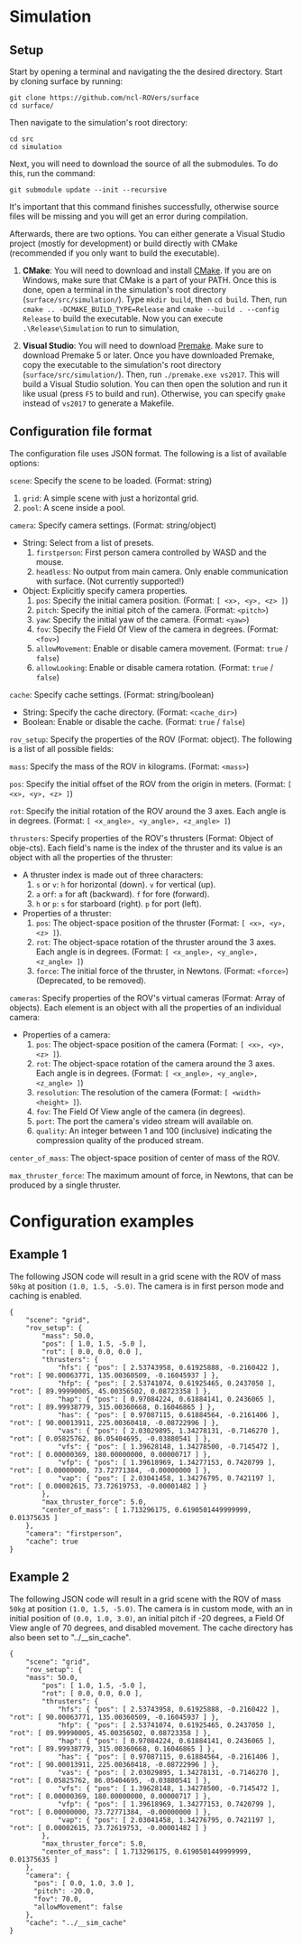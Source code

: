# Simulation

## Setup
Start by opening a terminal and navigating the the desired directory. Start by cloning surface by running:
```
git clone https://github.com/ncl-ROVers/surface
cd surface/
```

Then navigate to the simulation's root directory:
```
cd src
cd simulation
```

Next, you will need to download the source of all the submodules. To do this, run the command:
```
git submodule update --init --recursive
```
It's important that this command finishes successfully, otherwise source files will be missing and you will get an error during compilation.

Afterwards, there are two options. You can either generate a Visual Studio project (mostly for development) or build directly with CMake (recommended if you only want to build the executable).

1. **CMake**: You will need to download and install [CMake](https://cmake.org/). If you are on Windows, make sure that CMake is a part of your PATH. Once this is done, open a terminal in the simulation's root directory (`surface/src/simulation/`). Type `mkdir build`, then `cd build`. Then, run `cmake .. -DCMAKE_BUILD_TYPE=Release` and `cmake --build . --config Release` to build the executable. Now you can execute `.\Release\Simulation` to run to simulation,

2. **Visual Studio**: You will need to download [Premake](https://premake.github.io/). Make sure to download Premake 5 or later. Once you have downloaded Premake, copy the executable to the simulation's root directory (`surface/src/simulation/`). Then, run `./premake.exe vs2017`. This will build a Visual Studio solution. You can then open the solution and run it like usual (press `F5` to build and run). Otherwise, you can specify `gmake` instead of `vs2017` to generate a Makefile.

## Configuration file format
The configuration file uses JSON format. The following is a list of available options:

`scene`: Specify the scene to be loaded. (Format: string)
1. `grid`: A simple scene with just a horizontal grid.
2. `pool`: A scene inside a pool.

`camera`: Specify camera settings. (Format: string/object)
* String: Select from a list of presets.
	1. `firstperson`: First person camera controlled by WASD and the mouse.
	2. `headless`: No output from main camera. Only enable communication with surface. (Not currently supported!)
* Object: Explicitly specify camera properties.
	1. `pos`: Specify the initial camera position. (Format: `[ <x>, <y>, <z> ]`)
	2. `pitch`: Specify the initial pitch of the camera. (Format: `<pitch>`)
	3. `yaw`: Specify the initial yaw of the camera. (Format: `<yaw>`)
	4. `fov`: Specify the Field Of View of the camera in degrees. (Format: `<fov>`)
	5. `allowMovement`: Enable or disable camera movement. (Format: `true` / `false`)
	6. `allowLooking`: Enable or disable camera rotation. (Format: `true` / `false`)

`cache`: Specify cache settings. (Format: string/boolean)
* String: Specify the cache directory. (Format: `<cache_dir>`)
* Boolean: Enable or disable the cache. (Format: `true` / `false`)

`rov_setup`: Specify the properties of the ROV (Format: object). The following is a list of all possible fields:

`mass`: Specify the mass of the ROV in kilograms. (Format: `<mass>`)

`pos`: Specify the initial offset of the ROV from the origin in meters. (Format: `[ <x>, <y>, <z> ]`)

`rot`: Specify the initial rotation of the ROV around the 3 axes. Each angle is in degrees. (Format: `[ <x_angle>, <y_angle>, <z_angle> ]`)

`thrusters`: Specify properties of the ROV's thrusters (Format: Object of obje-cts). Each field's name is the index of the thruster and its value is an object with all the properties of the thruster:

* A thruster index is made out of three characters:
	1. `s` or `v`: `h` for horizontal (down). `v` for vertical (up).
	2. `a` or`f`: `a` for aft (backward). `f` for fore (forward).
	3. `h` or `p`: `s` for starboard (right). `p` for port (left).
* Properties of a thruster:
	1. `pos`: The object-space position of the thruster (Format: `[ <x>, <y>, <z> ]`).
	2. `rot`: The object-space rotation of the thruster around the 3 axes. Each angle is in degrees. (Format: `[ <x_angle>, <y_angle>, <z_angle> ]`)
	3. `force`: The initial force of the thruster, in Newtons. (Format: `<force>`) (Deprecated, to be removed).

`cameras`: Specify properties of the ROV's virtual cameras (Format: Array of objects). Each element is an object with all the properties of an individual camera:

* Properties of a camera:
	1. `pos`: The object-space position of the camera (Format: `[ <x>, <y>, <z> ]`).
	2. `rot`: The object-space rotation of the camera around the 3 axes. Each angle is in degrees. (Format: `[ <x_angle>, <y_angle>, <z_angle> ]`)
	3. `resolution`: The resolution of the camera (Format: `[ <width> <height> ]`).
	4. `fov`: The Field Of View angle of the camera (in degrees).
	5. `port`: The port the camera's video stream will available on.
	6. `quality`: An integer between 1 and 100 (inclusive) indicating the compression quality of the produced stream.
	
`center_of_mass`: The object-space position of center of mass of the ROV.

`max_thruster_force`: The maximum amount of force, in Newtons, that can be produced by a single thruster.

# Configuration examples

## Example 1

The following JSON code will result in a grid scene with the ROV of mass `50kg` at position `(1.0, 1.5, -5.0)`. The camera is in first person mode and caching is enabled.

    {
        "scene": "grid",
        "rov_setup": {
            "mass": 50.0,
            "pos": [ 1.0, 1.5, -5.0 ],
            "rot": [ 0.0, 0.0, 0.0 ],
            "thrusters": {
                "hfs": { "pos": [ 2.53743958, 0.61925888, -0.2160422 ], "rot": [ 90.00063771, 135.00360509, -0.16045937 ] },
                "hfp": { "pos": [ 2.53741074, 0.61925465, 0.2437050 ], "rot": [ 89.99990005, 45.00356502, 0.08723358 ] },
                "hap": { "pos": [ 0.97084224, 0.61884141, 0.2436065 ], "rot": [ 89.99938779, 315.00360668, 0.16046865 ] },
                "has": { "pos": [ 0.97087115, 0.61884564, -0.2161406 ], "rot": [ 90.00013911, 225.00360418, -0.08722996 ] },
                "vas": { "pos": [ 2.03029895, 1.34278131, -0.7146270 ], "rot": [ 0.05825762, 86.05404695, -0.03880541 ] },
                "vfs": { "pos": [ 1.39628148, 1.34278500, -0.7145472 ], "rot": [ 0.00000369, 180.00000000, 0.00000717 ] },
                "vfp": { "pos": [ 1.39618969, 1.34277153, 0.7420799 ], "rot": [ 0.00000000, 73.72771384, -0.00000000 ] },
                "vap": { "pos": [ 2.03041458, 1.34276795, 0.7421197 ], "rot": [ 0.00002615, 73.72619753, -0.00001482 ] }
            },
            "max_thruster_force": 5.0,
            "center_of_mass": [ 1.713296175, 0.6190501449999999, 0.01375635 ]
        },
        "camera": "firstperson",
        "cache": true
    }

## Example 2

The following JSON code will result in a grid scene with the ROV of mass `50kg` at position `(1.0, 1.5, -5.0)`. The camera is in custom mode, with an in initial position of `(0.0, 1.0, 3.0)`, an initial pitch if -20 degrees, a Field Of View angle of 70 degrees, and disabled movement. The cache directory has also been set to "../__sin_cache".

    {
        "scene": "grid",
        "rov_setup": {
        "mass": 50.0,
            "pos": [ 1.0, 1.5, -5.0 ],
            "rot": [ 0.0, 0.0, 0.0 ],
            "thrusters": {
                "hfs": { "pos": [ 2.53743958, 0.61925888, -0.2160422 ], "rot": [ 90.00063771, 135.00360509, -0.16045937 ] },
                "hfp": { "pos": [ 2.53741074, 0.61925465, 0.2437050 ], "rot": [ 89.99990005, 45.00356502, 0.08723358 ] },
                "hap": { "pos": [ 0.97084224, 0.61884141, 0.2436065 ], "rot": [ 89.99938779, 315.00360668, 0.16046865 ] },
                "has": { "pos": [ 0.97087115, 0.61884564, -0.2161406 ], "rot": [ 90.00013911, 225.00360418, -0.08722996 ] },
                "vas": { "pos": [ 2.03029895, 1.34278131, -0.7146270 ], "rot": [ 0.05825762, 86.05404695, -0.03880541 ] },
                "vfs": { "pos": [ 1.39628148, 1.34278500, -0.7145472 ], "rot": [ 0.00000369, 180.00000000, 0.00000717 ] },
                "vfp": { "pos": [ 1.39618969, 1.34277153, 0.7420799 ], "rot": [ 0.00000000, 73.72771384, -0.00000000 ] },
                "vap": { "pos": [ 2.03041458, 1.34276795, 0.7421197 ], "rot": [ 0.00002615, 73.72619753, -0.00001482 ] }
            },
            "max_thruster_force": 5.0,
            "center_of_mass": [ 1.713296175, 0.6190501449999999, 0.01375635 ]
        },
        "camera": {
          "pos": [ 0.0, 1.0, 3.0 ],
          "pitch": -20.0,
          "fov": 70.0,
          "allowMovement": false
        },
        "cache": "../__sim_cache"
    }
